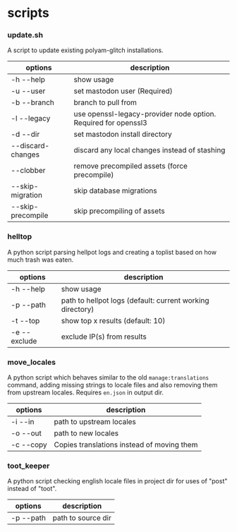 # scripts

### update.sh
A script to update existing polyam-glitch installations.

| options | description |
| ------- | ----------- |
| -h --help | show usage |
| -u --user | set mastodon user (Required) |
| -b --branch | branch to pull from |
| -l --legacy | use openssl-legacy-provider node option. Required for openssl3 |
| -d --dir | set mastodon install directory |
| --discard-changes | discard any local changes instead of stashing |
| --clobber | remove precompiled assets (force precompile) |
| --skip-migration | skip database migrations |
| --skip-precompile | skip precompiling of assets |

### helltop
A python script parsing hellpot logs and creating a toplist based on how much trash was eaten.

| options | description |
| ------- | ----------- |
| -h --help | show usage |
| -p --path | path to hellpot logs (default: current working directory) |
| -t --top | show top x results (default: 10) |
| -e --exclude | exclude IP(s) from results |

### move_locales
A python script which behaves similar to the old `manage:translations` command, adding missing strings to locale files and also removing them from upstream locales. Requires `en.json` in output dir.

| options | description |
| ------- | ----------- |
| -i --in | path to upstream locales |
| -o --out | path to new locales |
| -c --copy | Copies translations instead of moving them |

### toot_keeper
A python script checking english locale files in project dir for uses of "post" instead of "toot".

| options | description |
| ------- | ----------- |
| -p --path | path to source dir |
